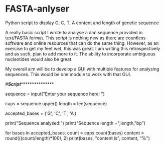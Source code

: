 # FASTA-anlyser
Python script to display G, C, T, A content and length of genetic sequence

A really basic script I wrote to analyse a dan sequence provided in text/FASTA format. This script is nothing new as there are countless software and online resources that can do the same thing. However, as an exercise to get my feet wet, this was great. I am writing this retrospectively and as such, plan to add more to it. The ability to incorporate ambiguous nucleotides would also be great.

My overall aim will be to develop a GUI with multiple features for analysing sequences. This would be one module to work with that GUI.

#*****************Script********************************

sequence = input("Enter your sequence here: ")

caps = sequence.upper()
length = len(sequence)

accepted_bases = ('G', 'C', 'T', 'A')

print("Sequence analysed:")
print("Sequence length =",length,"bp")

for bases in accepted_bases:
    count = caps.count(bases)
    content = round(((count/length)*100), 2)
    print(bases, "content is", content, "%")

